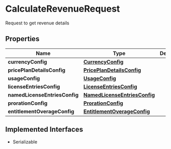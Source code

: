 

# CalculateRevenueRequest

Request to get revenue details

## Properties

| Name | Type | Description | Notes |
|------------ | ------------- | ------------- | -------------|
|**currencyConfig** | [**CurrencyConfig**](CurrencyConfig.md) |  |  |
|**pricePlanDetailsConfig** | [**PricePlanDetailsConfig**](PricePlanDetailsConfig.md) |  |  |
|**usageConfig** | [**UsageConfig**](UsageConfig.md) |  |  |
|**licenseEntriesConfig** | [**LicenseEntriesConfig**](LicenseEntriesConfig.md) |  |  |
|**namedLicenseEntriesConfig** | [**NamedLicenseEntriesConfig**](NamedLicenseEntriesConfig.md) |  |  [optional] |
|**prorationConfig** | [**ProrationConfig**](ProrationConfig.md) |  |  [optional] |
|**entitlementOverageConfig** | [**EntitlementOverageConfig**](EntitlementOverageConfig.md) |  |  [optional] |


## Implemented Interfaces

* Serializable


